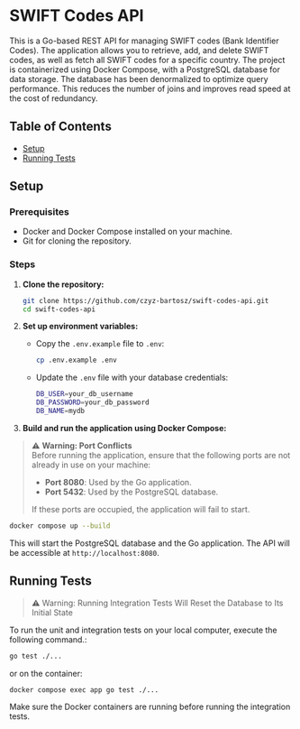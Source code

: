 # SWIFT Codes API

This is a Go-based REST API for managing SWIFT codes (Bank Identifier Codes). The application allows you to retrieve, add, and delete SWIFT codes, as well as fetch all SWIFT codes for a specific country. The project is containerized using Docker Compose, with a PostgreSQL database for data storage. The database has been denormalized to optimize query performance. This reduces the number of joins and improves read speed at the cost of redundancy.

## Table of Contents

- [Setup](#setup)
- [Running Tests](#running-tests)


## Setup

### Prerequisites

- Docker and Docker Compose installed on your machine.
- Git for cloning the repository.

### Steps

1. **Clone the repository:**

   ```bash
   git clone https://github.com/czyz-bartosz/swift-codes-api.git
   cd swift-codes-api
   ```

2. **Set up environment variables:**

    - Copy the `.env.example` file to `.env`:
      ```bash
      cp .env.example .env
      ```
    - Update the `.env` file with your database credentials:
      ```bash
      DB_USER=your_db_username
      DB_PASSWORD=your_db_password
      DB_NAME=mydb
      ```

3. **Build and run the application using Docker Compose:**

> ⚠️ **Warning: Port Conflicts**  
> Before running the application, ensure that the following ports are not already in use on your machine:
>
> - **Port 8080**: Used by the Go application.
> - **Port 5432**: Used by the PostgreSQL database.
>
> If these ports are occupied, the application will fail to start.


   ```bash
   docker compose up --build
   ```

   This will start the PostgreSQL database and the Go application. The API will be accessible at `http://localhost:8080`.


## Running Tests

> ⚠️ Warning: Running Integration Tests Will Reset the Database to Its Initial State

To run the unit and integration tests on your local computer, execute the following command.:

```bash
go test ./...
```

or on the container:

```bash
docker compose exec app go test ./...
```

Make sure the Docker containers are running before running the integration tests.
